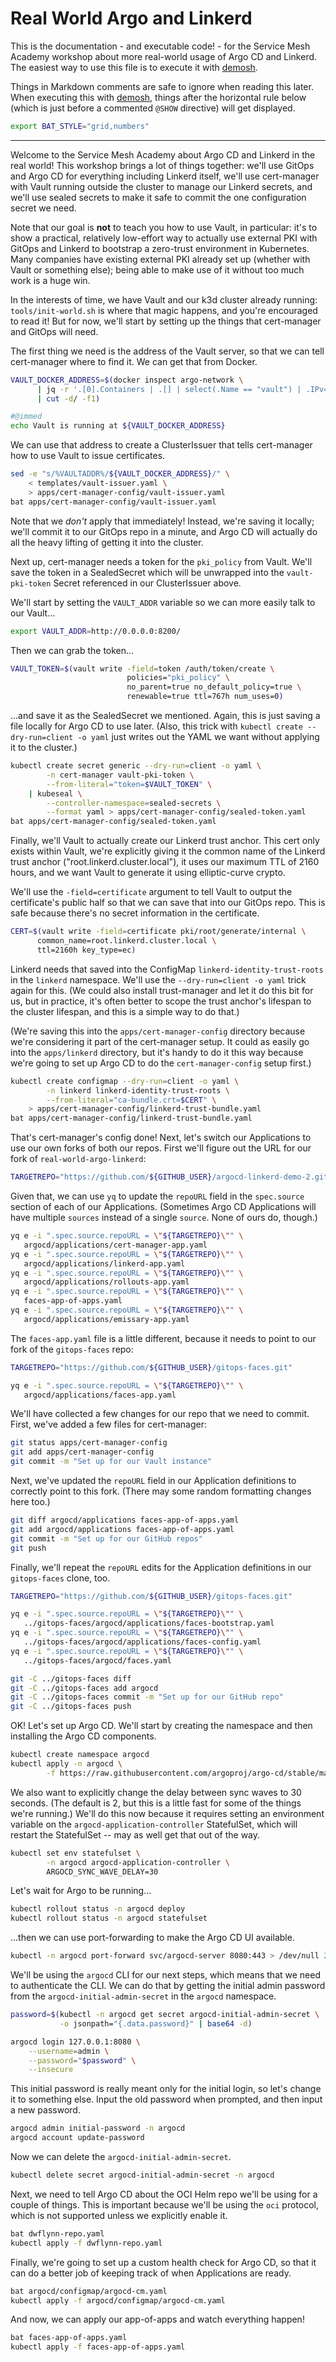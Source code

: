 # Real World Argo and Linkerd

This is the documentation - and executable code! - for the Service Mesh
Academy workshop about more real-world usage of Argo CD and Linkerd. The
easiest way to use this file is to execute it with [demosh].

Things in Markdown comments are safe to ignore when reading this later. When
executing this with [demosh], things after the horizontal rule below (which
is just before a commented `@SHOW` directive) will get displayed.

[demosh]: https://github.com/BuoyantIO/demosh

<!-- set -e -->
<!-- @import tools/check-requirements.sh -->
<!-- @import tools/check-github.sh -->
<!-- @start_livecast -->

```bash
export BAT_STYLE="grid,numbers"
```

---
<!-- @SHOW -->

Welcome to the Service Mesh Academy about Argo CD and Linkerd in the real
world! This workshop brings a lot of things together: we'll use GitOps and
Argo CD for everything including Linkerd itself, we'll use cert-manager with
Vault running outside the cluster to manage our Linkerd secrets, and we'll use
sealed secrets to make it safe to commit the one configuration secret we need.

Note that our goal is **not** to teach you how to use Vault, in particular:
it's to show a practical, relatively low-effort way to actually use external
PKI with GitOps and Linkerd to bootstrap a zero-trust environment in
Kubernetes. Many companies have existing external PKI already set up (whether
with Vault or something else); being able to make use of it without too much
work is a huge win.

<!-- @wait_clear -->

In the interests of time, we have Vault and our k3d cluster already running:
`tools/init-world.sh` is where that magic happens, and you're encouraged to
read it! But for now, we'll start by setting up the things that cert-manager
and GitOps will need.

The first thing we need is the address of the Vault server, so that we can
tell cert-manager where to find it. We can get that from Docker.

```bash
VAULT_DOCKER_ADDRESS=$(docker inspect argo-network \
      | jq -r '.[0].Containers | .[] | select(.Name == "vault") | .IPv4Address' \
      | cut -d/ -f1)

#@immed
echo Vault is running at ${VAULT_DOCKER_ADDRESS}
```

We can use that address to create a ClusterIssuer that tells cert-manager how
to use Vault to issue certificates.

```bash
sed -e "s/%VAULTADDR%/${VAULT_DOCKER_ADDRESS}/" \
    < templates/vault-issuer.yaml \
    > apps/cert-manager-config/vault-issuer.yaml
bat apps/cert-manager-config/vault-issuer.yaml
```

Note that we _don't_ apply that immediately! Instead, we're saving it locally;
we'll commit it to our GitOps repo in a minute, and Argo CD will actually do
all the heavy lifting of getting it into the cluster.

<!-- @wait_clear -->

Next up, cert-manager needs a token for the `pki_policy` from Vault. We'll
save the token in a SealedSecret which will be unwrapped into the
`vault-pki-token` Secret referenced in our ClusterIssuer above.

We'll start by setting the `VAULT_ADDR` variable so we can more easily talk to
our Vault...

```bash
export VAULT_ADDR=http://0.0.0.0:8200/
```

Then we can grab the token...

```bash
VAULT_TOKEN=$(vault write -field=token /auth/token/create \
                          policies="pki_policy" \
                          no_parent=true no_default_policy=true \
                          renewable=true ttl=767h num_uses=0)
```

...and save it as the SealedSecret we mentioned. Again, this is just saving a
file locally for Argo CD to use later. (Also, this trick with `kubectl create
--dry-run=client -o yaml` just writes out the YAML we want without applying it
to the cluster.)

```bash
kubectl create secret generic --dry-run=client -o yaml \
        -n cert-manager vault-pki-token \
        --from-literal="token=$VAULT_TOKEN" \
    | kubeseal \
        --controller-namespace=sealed-secrets \
        --format yaml > apps/cert-manager-config/sealed-token.yaml
bat apps/cert-manager-config/sealed-token.yaml
```

<!-- @wait_clear -->

Finally, we'll Vault to actually create our Linkerd trust anchor. This cert
only exists within Vault, we're explicitly giving it the common name of the
Linkerd trust anchor ("root.linkerd.cluster.local"), it uses our maximum TTL
of 2160 hours, and we want Vault to generate it using elliptic-curve crypto.

We'll use the `-field=certificate` argument to tell Vault to output the
certificate's public half so that we can save that into our GitOps repo. This
is safe because there's no secret information in the certificate.

```bash
CERT=$(vault write -field=certificate pki/root/generate/internal \
      common_name=root.linkerd.cluster.local \
      ttl=2160h key_type=ec)
```

Linkerd needs that saved into the ConfigMap `linkerd-identity-trust-roots` in
the `linkerd` namespace. We'll use the `--dry-run=client -o yaml` trick again
for this. (We could also install trust-manager and let it do this bit for us,
but in practice, it's often better to scope the trust anchor's lifespan to the
cluster lifespan, and this is a simple way to do that.)

(We're saving this into the `apps/cert-manager-config` directory because we're
considering it part of the cert-manager setup. It could as easily go into the
`apps/linkerd` directory, but it's handy to do it this way because we're going
to set up Argo CD to do the `cert-manager-config` setup first.)

```bash
kubectl create configmap --dry-run=client -o yaml \
        -n linkerd linkerd-identity-trust-roots \
        --from-literal="ca-bundle.crt=$CERT" \
    > apps/cert-manager-config/linkerd-trust-bundle.yaml
bat apps/cert-manager-config/linkerd-trust-bundle.yaml
```

<!-- @wait_clear -->

That's cert-manager's config done! Next, let's switch our Applications to use
our own forks of both our repos. First we'll figure out the URL for our fork
of `real-world-argo-linkerd`:

```bash
TARGETREPO="https://github.com/${GITHUB_USER}/argocd-linkerd-demo-2.git"
```

Given that, we can use `yq` to update the `repoURL` field in the `spec.source`
section of each of our Applications. (Sometimes Argo CD Applications will have
multiple `sources` instead of a single `source`. None of ours do, though.)

```bash
yq e -i ".spec.source.repoURL = \"${TARGETREPO}\"" \
   argocd/applications/cert-manager-app.yaml
yq e -i ".spec.source.repoURL = \"${TARGETREPO}\"" \
   argocd/applications/linkerd-app.yaml
yq e -i ".spec.source.repoURL = \"${TARGETREPO}\"" \
   argocd/applications/rollouts-app.yaml
yq e -i ".spec.source.repoURL = \"${TARGETREPO}\"" \
   faces-app-of-apps.yaml
yq e -i ".spec.source.repoURL = \"${TARGETREPO}\"" \
   argocd/applications/emissary-app.yaml
```

The `faces-app.yaml` file is a little different, because it needs to point
to our fork of the `gitops-faces` repo:

```bash
TARGETREPO="https://github.com/${GITHUB_USER}/gitops-faces.git"

yq e -i ".spec.source.repoURL = \"${TARGETREPO}\"" \
   argocd/applications/faces-app.yaml
```

We'll have collected a few changes for our repo that we need to commit. First,
we've added a few files for cert-manager:

```bash
git status apps/cert-manager-config
git add apps/cert-manager-config
git commit -m "Set up for our Vault instance"
```

Next, we've updated the `repoURL` field in our Application definitions to
correctly point to this fork. (There may some random formatting changes here
too.)

```bash
git diff argocd/applications faces-app-of-apps.yaml
git add argocd/applications faces-app-of-apps.yaml
git commit -m "Set up for our GitHub repos"
git push
```

<!-- @wait_clear -->

Finally, we'll repeat the `repoURL` edits for the Application definitions in
our `gitops-faces` clone, too.

```bash
TARGETREPO="https://github.com/${GITHUB_USER}/gitops-faces.git"

yq e -i ".spec.source.repoURL = \"${TARGETREPO}\"" \
   ../gitops-faces/argocd/applications/faces-bootstrap.yaml
yq e -i ".spec.source.repoURL = \"${TARGETREPO}\"" \
   ../gitops-faces/argocd/applications/faces-config.yaml
yq e -i ".spec.source.repoURL = \"${TARGETREPO}\"" \
   ../gitops-faces/argocd/faces.yaml

git -C ../gitops-faces diff
git -C ../gitops-faces add argocd
git -C ../gitops-faces commit -m "Set up for our GitHub repo"
git -C ../gitops-faces push
```

<!-- @wait_clear -->

OK! Let's set up Argo CD. We'll start by creating the namespace and then
installing the Argo CD components.

```bash
kubectl create namespace argocd
kubectl apply -n argocd \
        -f https://raw.githubusercontent.com/argoproj/argo-cd/stable/manifests/install.yaml
```

We also want to explicitly change the delay between sync waves to 30 seconds.
(The default is 2, but this is a little fast for some of the things we're
running.) We'll do this now because it requires setting an environment
variable on the `argocd-application-controller` StatefulSet, which will
restart the StatefulSet -- may as well get that out of the way.

```bash
kubectl set env statefulset \
        -n argocd argocd-application-controller \
        ARGOCD_SYNC_WAVE_DELAY=30
```

Let's wait for Argo to be running...

```bash
kubectl rollout status -n argocd deploy
kubectl rollout status -n argocd statefulset
```

...then we can use port-forwarding to make the Argo CD UI available.

```bash
kubectl -n argocd port-forward svc/argocd-server 8080:443 > /dev/null 2>&1 &
```

We'll be using the `argocd` CLI for our next steps, which means that we need
to authenticate the CLI. We can do that by getting the initial admin password
from the `argocd-initial-admin-secret` in the `argocd` namespace.

```bash
password=$(kubectl -n argocd get secret argocd-initial-admin-secret \
           -o jsonpath="{.data.password}" | base64 -d)

argocd login 127.0.0.1:8080 \
    --username=admin \
    --password="$password" \
    --insecure
```

This initial password is really meant only for the initial login, so let's
change it to something else. Input the old password when prompted, and then
input a new password.

```bash
argocd admin initial-password -n argocd
argocd account update-password
```

Now we can delete the `argocd-initial-admin-secret`.

```bash
kubectl delete secret argocd-initial-admin-secret -n argocd
```

Next, we need to tell Argo CD about the OCI Helm repo we'll be using for a
couple of things. This is important because we'll be using the `oci` protocol,
which is not supported unless we explicitly enable it.

```bash
bat dwflynn-repo.yaml
kubectl apply -f dwflynn-repo.yaml
```

Finally, we're going to set up a custom health check for Argo CD, so that it
can do a better job of keeping track of when Applications are ready.

```bash
bat argocd/configmap/argocd-cm.yaml
kubectl apply -f argocd/configmap/argocd-cm.yaml
```

And now, we can apply our app-of-apps and watch everything happen!

```bash
bat faces-app-of-apps.yaml
kubectl apply -f faces-app-of-apps.yaml
```

<!-- @browser_then_terminal -->

